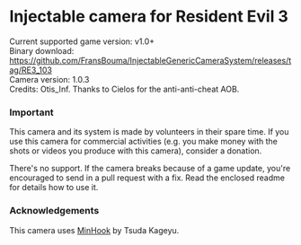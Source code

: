 Injectable camera for Resident Evil 3
============================

Current supported game version: v1.0+  
Binary download: https://github.com/FransBouma/InjectableGenericCameraSystem/releases/tag/RE3_103  
Camera version: 1.0.3  
Credits: Otis_Inf. Thanks to Cielos for the anti-anti-cheat AOB.  

### Important
This camera and its system is made by volunteers in their spare time. If you use this camera for commercial activities 
(e.g. you make money with the shots or videos you produce with this camera), consider a donation. 

There's no support. If the camera breaks because of a game update, you're encouraged to send in a pull request with a fix.
Read the enclosed readme for details how to use it. 

### Acknowledgements
This camera uses [MinHook](https://github.com/TsudaKageyu/minhook) by Tsuda Kageyu.
